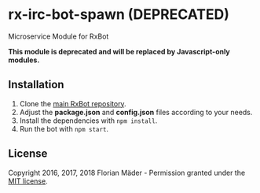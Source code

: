# rx-irc-bot-spawn (DEPRECATED)
Microservice Module for RxBot

**This module is deprecated and will be replaced by Javascript-only modules.**

## Installation
1. Clone the [main RxBot repository](https://github.com/fkm/rx-irc-bot).
2. Adjust the **package.json** and **config.json** files according to your needs.
3. Install the dependencies with `npm install`.
4. Run the bot with `npm start`.

## License
Copyright 2016, 2017, 2018 Florian Mäder - Permission granted under the [MIT license](LICENSE).
